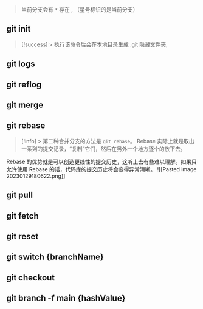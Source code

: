 > 当前分支会有 `*` 存在 , （星号标识的是当前分支）

## git init 
> [!success] > 执行该命令后会在本地目录生成 .git 隐藏文件夹, 

## git logs

## git reflog

## git merge

## git rebase
>[!info] > 第二种合并分支的方法是 `git rebase`。
>Rebase 实际上就是取出一系列的提交记录，“复制”它们，然后在另外一个地方逐个的放下去。

Rebase 的优势就是可以创造更线性的提交历史，这听上去有些难以理解。如果只允许使用 Rebase 的话，代码库的提交历史将会变得异常清晰。
![[Pasted image 20230129180622.png]]

## git pull

## git fetch

## git reset

## git switch {branchName}

## git checkout 

## git branch -f main {hashValue}